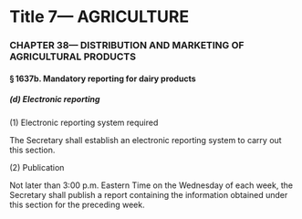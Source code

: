 
# Title 7— AGRICULTURE
### CHAPTER 38— DISTRIBUTION AND MARKETING OF AGRICULTURAL PRODUCTS
#### § 1637b. Mandatory reporting for dairy products
##### (d) Electronic reporting

(1) Electronic reporting system required

The Secretary shall establish an electronic reporting system to carry out this section.

(2) Publication

Not later than 3:00 p.m. Eastern Time on the Wednesday of each week, the Secretary shall publish a report containing the information obtained under this section for the preceding week.
